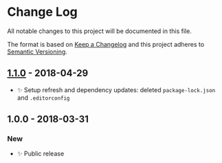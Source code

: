 # Change Log

All notable changes to this project will be documented in this file.

The format is based on [Keep a Changelog](http://keepachangelog.com/)
and this project adheres to [Semantic Versioning](http://semver.org/).

## [1.1.0] - 2018-04-29

* ✨ Setup refresh and dependency updates: deleted `package-lock.json` and `.editorconfig`

## 1.0.0 - 2018-03-31

### New

* ✨ Public release

[1.1.0]: https://github.com/codsen/array-of-arrays-into-ast/compare/v1.0.2...v1.1.0
